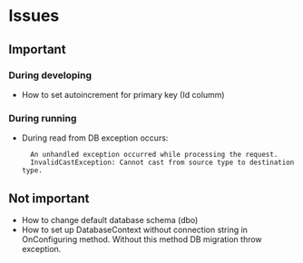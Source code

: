 # Issues

## Important

### During developing

* How to set autoincrement for primary key (Id columm)

### During running 

* During read from DB exception occurs: 
  ```
    An unhandled exception occurred while processing the request.
    InvalidCastException: Cannot cast from source type to destination type.
	```

## Not important

* How to change default database schema (dbo)
* How to set up DatabaseContext without connection string in OnConfiguring method. Without this method DB migration throw exception.